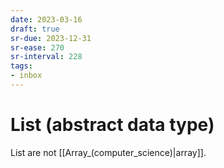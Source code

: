 ```yaml
---
date: 2023-03-16
draft: true
sr-due: 2023-12-31
sr-ease: 270
sr-interval: 228
tags:
- inbox
---
```


# List (abstract data type)

List are not [[Array_(computer_science)|array]].